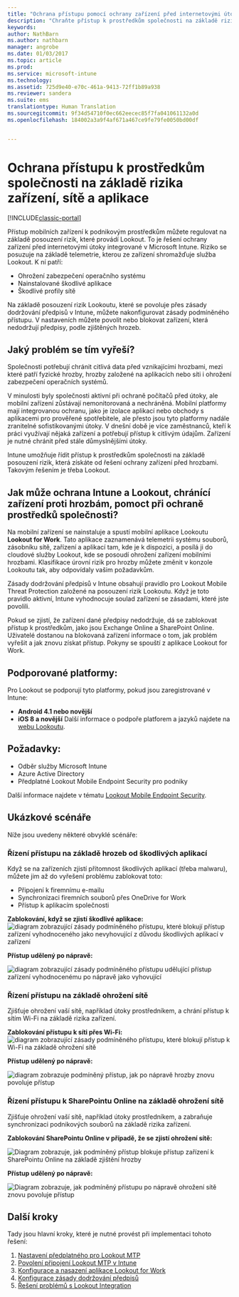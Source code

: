 ```yaml
---
title: "Ochrana přístupu pomocí ochrany zařízení před internetovými útoky | Dokumentace Microsoftu"
description: "Chraňte přístup k prostředkům společnosti na základě rizika zařízení, sítě a aplikace."
keywords: 
author: NathBarn
ms.author: nathbarn
manager: angrobe
ms.date: 01/03/2017
ms.topic: article
ms.prod: 
ms.service: microsoft-intune
ms.technology: 
ms.assetid: 725d9e40-e70c-461a-9413-72ff1b89a938
ms.reviewer: sandera
ms.suite: ems
translationtype: Human Translation
ms.sourcegitcommit: 9f34d54710f0ec662eecec85f7fa041061132a0d
ms.openlocfilehash: 184002a3a9f4af671a467ce9fe79fe0050bd00df


---
```


# <a name="protect-access-to-company-resource-based-on-device-network-and-application-risk"></a>Ochrana přístupu k prostředkům společnosti na základě rizika zařízení, sítě a aplikace

[!INCLUDE[classic-portal](../includes/classic-portal.md)]

Přístup mobilních zařízení k podnikovým prostředkům můžete regulovat na základě posouzení rizik, které provádí Lookout. To je řešení ochrany zařízení před internetovými útoky integrované v Microsoft Intune. Riziko se posuzuje na základě telemetrie, kterou ze zařízení shromažďuje služba Lookout. K ní patří:
- Ohrožení zabezpečení operačního systému
- Nainstalované škodlivé aplikace
- Škodlivé profily sítě

Na základě posouzení rizik Lookoutu, které se povoluje přes zásady dodržování předpisů v Intune, můžete nakonfigurovat zásady podmíněného přístupu. V nastaveních můžete povolit nebo blokovat zařízení, která nedodržují předpisy, podle zjištěných hrozeb.  

## <a name="what-problem-does-this-solve"></a>Jaký problém se tím vyřeší?
Společnosti potřebují chránit citlivá data před vznikajícími hrozbami, mezi které patří fyzické hrozby, hrozby založené na aplikacích nebo síti i ohrožení zabezpečení operačních systémů.

V minulosti byly společnosti aktivní při ochraně počítačů před útoky, ale mobilní zařízení zůstávají nemonitorovaná a nechráněná. Mobilní platformy mají integrovanou ochranu, jako je izolace aplikací nebo obchody s aplikacemi pro prověřené spotřebitele, ale přesto jsou tyto platformy nadále zranitelné sofistikovanými útoky. V dnešní době je více zaměstnanců, kteří k práci využívají nějaká zařízení a potřebují přístup k citlivým údajům. Zařízení je nutné chránit před stále důmyslnějšími útoky.

Intune umožňuje řídit přístup k prostředkům společnosti na základě posouzení rizik, která získáte od řešení ochrany zařízení před hrozbami. Takovým řešením je třeba Lookout.

## <a name="how-do-intune-and-lookout-device-threat-protection-help-protect-company-resources"></a>Jak může ochrana Intune a Lookout, chránící zařízení proti hrozbám, pomoct při ochraně prostředků společnosti?
Na mobilní zařízení se nainstaluje a spustí mobilní aplikace Lookoutu **Lookout for Work**. Tato aplikace zaznamenává telemetrii systému souborů, zásobníku sítě, zařízení a aplikací tam, kde je k dispozici, a posílá ji do cloudové služby Lookout, kde se posoudí ohrožení zařízení mobilními hrozbami. Klasifikace úrovní rizik pro hrozby můžete změnit v konzole Lookoutu tak, aby odpovídaly vašim požadavkům.  

Zásady dodržování předpisů v Intune obsahují pravidlo pro Lookout Mobile Threat Protection založené na posouzení rizik Lookoutu. Když je toto pravidlo aktivní, Intune vyhodnocuje soulad zařízení se zásadami, které jste povolili.

Pokud se zjistí, že zařízení dané předpisy nedodržuje, dá se zablokovat přístup k prostředkům, jako jsou Exchange Online a SharePoint Online. Uživatelé dostanou na blokovaná zařízení informace o tom, jak problém vyřešit a jak znovu získat přístup. Pokyny se spouští z aplikace Lookout for Work.

## <a name="supported-platforms"></a>Podporované platformy:
Pro Lookout se podporují tyto platformy, pokud jsou zaregistrované v Intune:
* **Android 4.1 nebo novější**
* **iOS 8 a novější** Další informace o podpoře platforem a jazyků najdete na [webu Lookoutu](https://personal.support.lookout.com/hc/en-us/articles/114094140253).

## <a name="prerequisites"></a>Požadavky:
* Odběr služby Microsoft Intune
* Azure Active Directory
* Předplatné Lookout Mobile Endpoint Security pro podniky  

Další informace najdete v tématu [Lookout Mobile Endpoint Security](https://www.lookout.com/products/mobile-endpoint-security).

## <a name="sample-scenarios"></a>Ukázkové scénáře
Níže jsou uvedeny některé obvyklé scénáře:

### <a name="control-access-based-on-threats-from-malicious-apps"></a>Řízení přístupu na základě hrozeb od škodlivých aplikací
Když se na zařízeních zjistí přítomnost škodlivých aplikací (třeba malwaru), můžete jim až do vyřešení problému zablokovat toto:
* Připojení k firemnímu e-mailu
* Synchronizaci firemních souborů přes OneDrive for Work
* Přístup k aplikacím společnosti

**Zablokování, když se zjistí škodlivé aplikace:**
![diagram zobrazující zásady podmíněného přístupu, které blokují přístup zařízení vyhodnoceného jako nevyhovující z důvodu škodlivých aplikací v zařízení](../media/mtp/malicious-apps-blocked.png)

**Přístup udělený po nápravě:**

![diagram zobrazující zásady podmíněného přístupu udělující přístup zařízení vyhodnocenému po nápravě jako vyhovující](../media/mtp/malicious-apps-unblocked.png)

### <a name="control-access-based-on-threat-to-network"></a>Řízení přístupu na základě ohrožení sítě
Zjišťuje ohrožení vaší sítě, například útoky prostředníkem, a chrání přístup k sítím Wi-Fi na základě rizika zařízení.

**Zablokování přístupu k síti přes Wi-Fi:**
![diagram zobrazující zásady podmíněného přístupu, které blokují přístup k Wi-Fi na základě ohrožení sítě](../media/mtp/network-wifi-blocked.png)

**Přístup udělený po nápravě:**

![diagram zobrazuje podmíněný přístup, jak po nápravě hrozby znovu povoluje přístup](../media/mtp/network-wifi-unblocked.png)
### <a name="control-access-to-sharepoint-online-based-on-threat-to-network"></a>Řízení přístupu k SharePointu Online na základě ohrožení sítě

Zjišťuje ohrožení vaší sítě, například útoky prostředníkem, a zabraňuje synchronizaci podnikových souborů na základě rizika zařízení.

**Zablokování SharePointu Online v případě, že se zjistí ohrožení sítě:**

![Diagram zobrazuje, jak podmíněný přístup blokuje přístup zařízení k SharePointu Online na základě zjištění hrozby](../media/mtp/network-spo-blocked.png)


**Přístup udělený po nápravě:**

![Diagram zobrazuje, jak podmíněný přístupu po nápravě ohrožení sítě znovu povoluje přístup](../media/mtp/network-spo-unblocked.png)

## <a name="next-steps"></a>Další kroky
Tady jsou hlavní kroky, které je nutné provést při implementaci tohoto řešení:
1.  [Nastavení předplatného pro Lookout MTP](set-up-your-subscription-with-lookout-mtp.md)
2.  [Povolení připojení Lookout MTP v Intune](enable-lookout-mtp-connection-in-intune.md)
3.  [Konfigurace a nasazení aplikace Lookout for Work](configure-and-deploy-lookout-for-work-apps.md)
4.  [Konfigurace zásady dodržování předpisů](enable-device-threat-protection-rule-in-compliance-policy.md)
5.  [Řešení problémů s Lookout Integration](http://docs.microsoft.com/en-us/intune/troubleshoot/troubleshooting-lookout-integration)



<!--HONumber=Jan17_HO1-->


